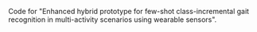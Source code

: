 Code for "Enhanced hybrid prototype for few-shot class-incremental gait recognition in multi-activity scenarios using wearable sensors".
